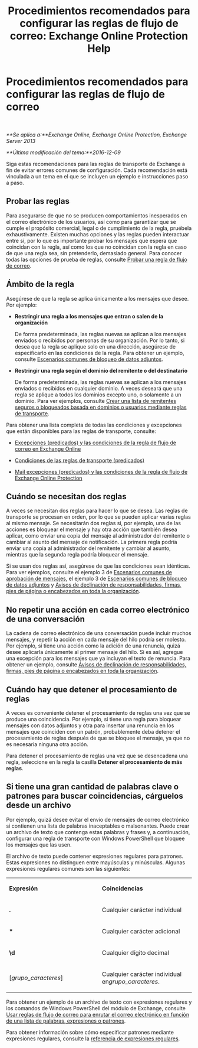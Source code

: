 ﻿---
title: 'Procedimientos recomendados para configurar las reglas de flujo de correo: Exchange Online Protection Help'
TOCTitle: Procedimientos recomendados para configurar las reglas de flujo de correo
ms:assetid: abd863c3-c0ce-42f3-9470-a573adc3cbba
ms:mtpsurl: https://technet.microsoft.com/es-es/library/Dn960147(v=EXCHG.150)
ms:contentKeyID: 65236557
ms.date: 05/23/2018
mtps_version: v=EXCHG.150
ms.translationtype: MT
---

# Procedimientos recomendados para configurar las reglas de flujo de correo

 

_**Se aplica a:**Exchange Online, Exchange Online Protection, Exchange Server 2013_

_**Última modificación del tema:**2016-12-09_

Siga estas recomendaciones para las reglas de transporte de Exchange a fin de evitar errores comunes de configuración. Cada recomendación está vinculada a un tema en el que se incluyen un ejemplo e instrucciones paso a paso.

## Probar las reglas

Para asegurarse de que no se producen comportamientos inesperados en el correo electrónico de los usuarios, así como para garantizar que se cumple el propósito comercial, legal o de cumplimiento de la regla, pruébela exhaustivamente. Existen muchas opciones y las reglas pueden interactuar entre sí, por lo que es importante probar los mensajes que espera que coincidan con la regla, así como los que no coincidan con la regla en caso de que una regla sea, sin pretenderlo, demasiado general. Para conocer todas las opciones de prueba de reglas, consulte [Probar una regla de flujo de correo](test-a-mail-flow-rule-exchange-2013-help.md).

## Ámbito de la regla

Asegúrese de que la regla se aplica únicamente a los mensajes que desee. Por ejemplo:

  - **Restringir una regla a los mensajes que entran o salen de la organización**
    
    De forma predeterminada, las reglas nuevas se aplican a los mensajes enviados o recibidos por personas de su organización. Por lo tanto, si desea que la regla se aplique solo en una dirección, asegúrese de especificarlo en las condiciones de la regla. Para obtener un ejemplo, consulte [Escenarios comunes de bloqueo de datos adjuntos](common-attachment-blocking-scenarios-for-mail-flow-rules-exchange-2013-help.md).

  - **Restringir una regla según el dominio del remitente o del destinatario**
    
    De forma predeterminada, las reglas nuevas se aplican a los mensajes enviados o recibidos en cualquier dominio. A veces deseará que una regla se aplique a todos los dominios excepto uno, o solamente a un dominio. Para ver ejemplos, consulte [Crear una lista de remitentes seguros o bloqueados basada en dominios o usuarios mediante reglas de transporte](https://technet.microsoft.com/es-es/library/dn198251\(v=exchg.150\)).

Para obtener una lista completa de todas las condiciones y excepciones que están disponibles para las reglas de transporte, consulte:

  - [Excepciones (predicados) y las condiciones de la regla de flujo de correo en Exchange Online](https://technet.microsoft.com/es-es/library/jj919235\(v=exchg.150\))

  - [Condiciones de las reglas de transporte (predicados)](mail-flow-rule-conditions-and-exceptions-predicates-in-exchange-2013-exchange-2013-help.md)

  - [Mail excepciones (predicados) y las condiciones de la regla de flujo de Exchange Online Protection](https://technet.microsoft.com/es-es/library/jj919234\(v=exchg.150\))

## Cuándo se necesitan dos reglas

A veces se necesitan dos reglas para hacer lo que se desea. Las reglas de transporte se procesan en orden, por lo que se pueden aplicar varias reglas al mismo mensaje. Se necesitarán dos reglas si, por ejemplo, una de las acciones es bloquear el mensaje y hay otra acción que también desea aplicar, como enviar una copia del mensaje al administrador del remitente o cambiar al asunto del mensaje de notificación. La primera regla podría enviar una copia al administrador del remitente y cambiar al asunto, mientras que la segunda regla podría bloquear el mensaje.

Si se usan dos reglas así, asegúrese de que las condiciones sean idénticas. Para ver ejemplos, consulte el ejemplo 3 de [Escenarios comunes de aprobación de mensajes](common-message-approval-scenarios-exchange-2013-help.md), el ejemplo 3 de [Escenarios comunes de bloqueo de datos adjuntos](common-attachment-blocking-scenarios-for-mail-flow-rules-exchange-2013-help.md) y [Avisos de declinación de responsabilidades, firmas, pies de página o encabezados en toda la organización](organization-wide-disclaimers-signatures-footers-or-headers-exchange-online-help.md).

## No repetir una acción en cada correo electrónico de una conversación

La cadena de correo electrónico de una conversación puede incluir muchos mensajes, y repetir la acción en cada mensaje del hilo podría ser molesto. Por ejemplo, si tiene una acción como la adición de una renuncia, quizá desee aplicarla únicamente al primer mensaje del hilo. Si es así, agregue una excepción para los mensajes que ya incluyan el texto de renuncia. Para obtener un ejemplo, consulte [Avisos de declinación de responsabilidades, firmas, pies de página o encabezados en toda la organización](organization-wide-disclaimers-signatures-footers-or-headers-exchange-online-help.md).

## Cuándo hay que detener el procesamiento de reglas

A veces es conveniente detener el procesamiento de reglas una vez que se produce una coincidencia. Por ejemplo, si tiene una regla para bloquear mensajes con datos adjuntos y otra para insertar una renuncia en los mensajes que coinciden con un patrón, probablemente deba detener el procesamiento de reglas después de que se bloquee el mensaje, ya que no es necesaria ninguna otra acción.

Para detener el procesamiento de reglas una vez que se desencadena una regla, seleccione en la regla la casilla **Detener el procesamiento de más reglas**.

## Si tiene una gran cantidad de palabras clave o patrones para buscar coincidencias, cárguelos desde un archivo

Por ejemplo, quizá desee evitar el envío de mensajes de correo electrónico si contienen una lista de palabras inaceptables o malsonantes. Puede crear un archivo de texto que contenga estas palabras y frases y, a continuación, configurar una regla de transporte con Windows PowerShell que bloquee los mensajes que las usen.

El archivo de texto puede contener expresiones regulares para patrones. Estas expresiones no distinguen entre mayúsculas y minúsculas. Algunas expresiones regulares comunes son las siguientes:


<table>
<colgroup>
<col style="width: 50%" />
<col style="width: 50%" />
</colgroup>
<tbody>
<tr class="odd">
<td><p><strong>Expresión</strong></p></td>
<td><p><strong>Coincidencias</strong></p></td>
</tr>
<tr class="even">
<td><p><strong>.</strong></p></td>
<td><p>Cualquier carácter individual</p></td>
</tr>
<tr class="odd">
<td><p><strong>*</strong></p></td>
<td><p>Cualquier carácter adicional</p></td>
</tr>
<tr class="even">
<td><p><strong>\d</strong></p></td>
<td><p>Cualquier dígito decimal</p></td>
</tr>
<tr class="odd">
<td><p>[<em>grupo_caracteres</em>]</p></td>
<td><p>Cualquier carácter individual en<em>grupo_caracteres</em>.</p></td>
</tr>
</tbody>
</table>


Para obtener un ejemplo de un archivo de texto con expresiones regulares y los comandos de Windows PowerShell del módulo de Exchange, consulte [Usar reglas de flujo de correo para enrutar el correo electrónico en función de una lista de palabras, expresiones o patrones](use-mail-flow-rules-to-route-email-based-on-a-list-of-words-phrases-or-patterns-exchange-2013-help.md).

Para obtener información sobre cómo especificar patrones mediante expresiones regulares, consulte la [referencia de expresiones regulares](https://go.microsoft.com/fwlink/p/?linkid=532394).

